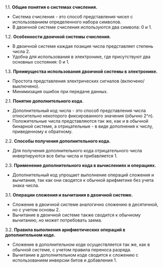 
1.1. **Общие понятия о системах счисления.**

- Система счисления - это способ представления чисел с использованием определенного набора символов.
- В двоичной системе счисления используются два символа: 0 и 1.

1.2. **Особенности двоичной системы счисления.**

- В двоичной системе каждая позиция числа представляет степень числа 2.
- Удобна для использования в электронике, где присутствуют два основных состояния: 0 и 1.

1.3. **Преимущества использования двоичной системы в электронике.**

- Простота представления электрических сигналов (включено/выключено).
- Минимизация ошибок при передаче данных.

2.1. **Понятие дополнительного кода.**

- Дополнительный код числа - это способ представления числа относительно некоторого фиксированного значения (обычно 2^n).
- Положительные числа представляются так же, как и в обычной бинарной системе, а отрицательные - в виде дополнения к числу, приведенному к обратному.

2.2. **Способы получения дополнительного кода.**

- Для получения дополнительного кода отрицательного числа инвертируются все биты числа и прибавляется 1.

2.3. **Применение дополнительного кода в вычислениях и операциях.**

- Дополнительный код упрощает выполнение операций сложения и вычитания, так как они сводятся к обычной арифметике без учета знака числа.

3.1. **Операции сложения и вычитания в двоичной системе.**

- Сложение в двоичной системе аналогично сложению в десятичной, но с учетом основы 2.
- Вычитание в двоичной системе также сводится к обычному вычитанию, но может потребовать заема.

3.2. **Правила выполнения арифметических операций в дополнительном коде.**

- Сложение в дополнительном коде осуществляется так же, как в обычной системе, с учетом правила переноса разряда.
- Вычитание в дополнительном коде сводится к сложению с использованием инверсии битов и добавления 1.